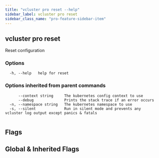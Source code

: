 ```yaml
---
title: "vcluster pro reset --help"
sidebar_label: vcluster pro reset
sidebar_class_name: "pro-feature-sidebar-item"
---
```


## vcluster pro reset

Reset configuration

### Options

```
  -h, --help   help for reset
```

### Options inherited from parent commands

```
      --context string     The kubernetes config context to use
      --debug              Prints the stack trace if an error occurs
  -n, --namespace string   The kubernetes namespace to use
  -s, --silent             Run in silent mode and prevents any vcluster log output except panics & fatals
```

```

```


## Flags
## Global & Inherited Flags
